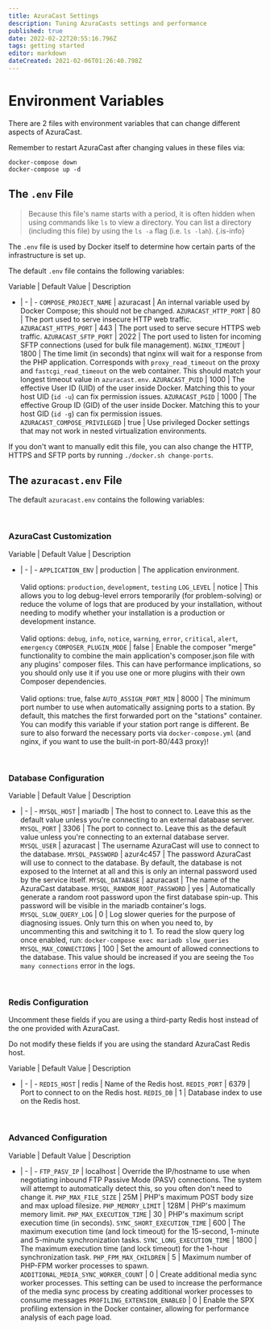 ```yaml
---
title: AzuraCast Settings
description: Tuning AzuraCasts settings and performance
published: true
date: 2022-02-22T20:55:16.796Z
tags: getting started
editor: markdown
dateCreated: 2021-02-06T01:26:40.798Z
---
```


# Environment Variables

There are 2 files with environment variables that can change different aspects of AzuraCast.

Remember to restart AzuraCast after changing values in these files via:

```
docker-compose down
docker-compose up -d
```

## The `.env` File

> Because this file's name starts with a period, it is often hidden when using commands like `ls` to view a directory. You can list a directory (including this file) by using the `ls -a` flag (i.e. `ls -lah`).
{.is-info}

The `.env` file is used by Docker itself to determine how certain parts of the infrastructure is set up.

The default `.env` file contains the following variables:

Variable | Default Value | Description
- | - | -
`COMPOSE_PROJECT_NAME` | azuracast | An internal variable used by Docker Compose; this should not be changed.
`AZURACAST_HTTP_PORT` | 80 | The port used to serve insecure HTTP web traffic.
`AZURACAST_HTTPS_PORT` | 443 | The port used to serve secure HTTPS web traffic.
`AZURACAST_SFTP_PORT` | 2022 | The port used to listen for incoming SFTP connections (used for bulk file management).
`NGINX_TIMEOUT` | 1800 | The time limit (in seconds) that nginx will wait for a response from the PHP application. Corresponds with `proxy_read_timeout` on the proxy and `fastcgi_read_timeout` on the web container. This should match your longest timeout value in `azuracast.env`.
`AZURACAST_PUID` | 1000 | The effective User ID (UID) of the user inside Docker. Matching this to your host UID (`id -u`) can fix permission issues.
`AZURACAST_PGID` | 1000 | The effective Group ID (GID) of the user inside Docker. Matching this to your host GID (`id -g`) can fix permission issues.
`AZURACAST_COMPOSE_PRIVILEGED` | true | Use privileged Docker settings that may not work in nested virtualization environments.

If you don't want to manually edit this file, you can also change the HTTP, HTTPS and SFTP ports by running `./docker.sh change-ports`.

## The `azuracast.env` File

The default `azuracast.env` contains the following variables:

<br>

### AzuraCast Customization

Variable | Default Value | Description
- | - | -
`APPLICATION_ENV` | production | The application environment. <br><br> Valid options: `production`, `development`, `testing`
`LOG_LEVEL` | notice | This allows you to log debug-level errors temporarily (for problem-solving) or reduce the volume of logs that are produced by your installation, without needing to modify whether your installation is a production or development instance. <br><br> Valid options: `debug`, `info`, `notice`, `warning`, `error`, `critical`, `alert`, `emergency`
`COMPOSER_PLUGIN_MODE` | false | Enable the composer "merge" functionality to combine the main application's composer.json file with any plugins' composer files. This can have performance implications, so you should only use it if you use one or more plugins with their own Composer dependencies. <br><br> Valid options: true, false
`AUTO_ASSIGN_PORT_MIN` | 8000 | The minimum port number to use when automatically assigning ports to a station. By default, this matches the first forwarded port on the "stations" container. You can modify this variable if your station port range is different. Be sure to also forward the necessary ports via `docker-compose.yml` (and nginx, if you want to use the built-in port-80/443 proxy)!

<br>

### Database Configuration

Variable | Default Value | Description
- | - | -
`MYSQL_HOST` | mariadb | The host to connect to. Leave this as the default value unless you're connecting to an external database server.
`MYSQL_PORT` | 3306 | The port to connect to. Leave this as the default value unless you're connecting to an external database server.
`MYSQL_USER` | azuracast | The username AzuraCast will use to connect to the database.
`MYSQL_PASSWORD` | azur4c457 | The password AzuraCast will use to connect to the database. By default, the database is not exposed to the Internet at all and this is only an internal password used by the service itself.
`MYSQL_DATABASE` | azuracast | The name of the AzuraCast database.
`MYSQL_RANDOM_ROOT_PASSWORD` | yes | Automatically generate a random root password upon the first database spin-up. This password will be visible in the mariadb container's logs.
`MYSQL_SLOW_QUERY_LOG` | 0 | Log slower queries for the purpose of diagnosing issues. Only turn this on when you need to, by uncommenting this and switching it to 1. To read the slow query log once enabled, run: `docker-compose exec mariadb slow_queries`
`MYSQL_MAX_CONNECTIONS` | 100 | Set the amount of allowed connections to the database. This value should be increased if you are seeing the `Too many connections` error in the logs.

<br>

### Redis Configuration

Uncomment these fields if you are using a third-party Redis host instead of the one provided with AzuraCast.

Do not modify these fields if you are using the standard AzuraCast Redis host.

Variable | Default Value | Description
- | - | -
`REDIS_HOST` | redis | Name of the Redis host.
`REDIS_PORT` | 6379 | Port to connect to on the Redis host.
`REDIS_DB` | 1 | Database index to use on the Redis host.

<br>

### Advanced Configuration

Variable | Default Value | Description
- | - | -
`FTP_PASV_IP` | localhost | Override the IP/hostname to use when negotiating inbound FTP Passive Mode (PASV) connections. The system will attempt to automatically detect this, so you often don't need to change it.
`PHP_MAX_FILE_SIZE` | 25M | PHP's maximum POST body size and max upload filesize.
`PHP_MEMORY_LIMIT` | 128M | PHP's maximum memory limit.
`PHP_MAX_EXECUTION_TIME` | 30 | PHP's maximum script execution time (in seconds).
`SYNC_SHORT_EXECUTION_TIME` | 600 | The maximum execution time (and lock timeout) for the 15-second, 1-minute and 5-minute synchronization tasks.
`SYNC_LONG_EXECUTION_TIME` | 1800 | The maximum execution time (and lock timeout) for the 1-hour synchronization task.
`PHP_FPM_MAX_CHILDREN` | 5 | Maximum number of PHP-FPM worker processes to spawn.
`ADDITIONAL_MEDIA_SYNC_WORKER_COUNT` | 0 | Create additional media sync worker processes. This setting can be used to increase the performance of the media sync process by creating additional worker processes to consume messages
`PROFILING_EXTENSION_ENABLED` | 0 | Enable the SPX profiling extension in the Docker container, allowing for performance analysis of each page load.
